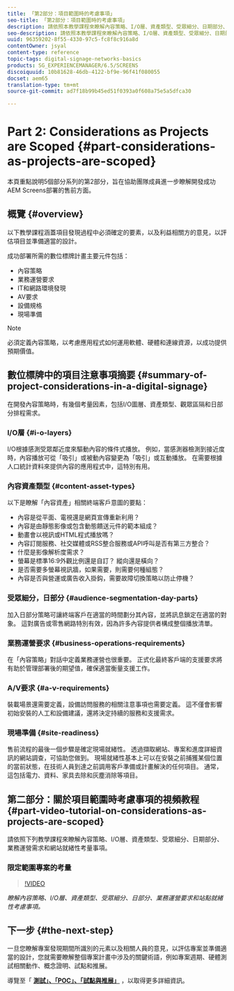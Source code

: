 ```yaml
---
title: 「第2部分：項目範圍時的考慮事項」
seo-title: 「第2部分：項目範圍時的考慮事項」
description: 請依照本教學課程來瞭解內容策略、I/O層、資產類型、受眾細分、日期部分、業務運營要求以及網站就緒性注意事項。
seo-description: 請依照本教學課程來瞭解內容策略、I/O層、資產類型、受眾細分、日期部分、業務運營要求以及網站就緒性注意事項。
uuid: 96359202-8f55-4330-97c5-fc8f8c916a8d
contentOwner: jsyal
content-type: reference
topic-tags: digital-signage-networks-basics
products: SG_EXPERIENCEMANAGER/6.5/SCREENS
discoiquuid: 10b81628-46db-4122-bf9e-96f41f080055
docset: aem65
translation-type: tm+mt
source-git-commit: ad7f18b99b45ed51f0393a0f608a75e5a5dfca30

---
```



# Part 2: Considerations as Projects are Scoped {#part-considerations-as-projects-are-scoped}

本頁重點說明5個部分系列的第2部分，旨在協助團隊成員進一步瞭解開發成功AEM Screens部署的售前方面。

## 概覽 {#overview}

以下教學課程涵蓋項目發現過程中必須確定的要素，以及利益相關方的意見，以評估項目並準備適當的設計。

成功部署所需的數位標牌計畫主要元件包括：

* 內容策略
* 業務運營要求
* IT和網路環境發現
* AV要求
* 設備規格
* 現場準備

>[!NOTE]
>
>必須定義內容策略，以考慮應用程式如何運用軟體、硬體和連線資源，以成功提供預期價值。

## 數位標牌中的項目注意事項摘要 {#summary-of-project-considerations-in-a-digital-signage}

在開發內容策略時，有幾個考量因素，包括I/O圖層、資產類型、觀眾區隔和日部分排程需求。

### I/O層 {#i-o-layers}

I/O根據感測受眾鄰近度來驅動內容的條件式播放。 例如，當感測器檢測到接近度時，內容播放可從「吸引」或被動內容變更為「吸引」或互動播放。 在需要根據人口統計資料來提供內容的應用程式中，這特別有用。

### 內容資產類型 {#content-asset-types}

以下是瞭解「內容資產」相關終端客戶意圖的要點：

* 內容是從平面、電視還是網頁宣傳重新利用？
* 內容是由靜態影像或包含動態饋送元件的範本組成？
* 動畫會以視訊或HTML程式播放嗎？
* 內容訂閱服務、社交媒體或RSS整合服務或API呼叫是否有第三方整合？
* 什麼是影像解析度需求？
* 螢幕是標準16:9外觀比例還是自訂？ 縱向還是橫向？
* 是否需要多螢幕視訊牆，如果需要，則需要何種組態？
* 內容是否與營運或廣告收入掛鈎，需要故障切換策略以防止停機？

### 受眾細分，日部分 {#audience-segmentation-day-parts}

加入日部分策略可讓終端客戶在適當的時間劃分其內容，並將訊息鎖定在適當的對象。 這對廣告或零售網路特別有效，因為許多內容提供者構成整個播放清單。

### 業務運營要求 {#business-operations-requirements}

在「內容策略」對話中定義業務運營也很重要。 正式化最終客戶端的支援要求將有助於管理部署後的期望值，確保適當衡量支援工作。

### A/V要求 {#a-v-requirements}

裝載場景還需要定義，設備訪問服務的相關注意事項也需要定義。 這不僅會影響初始安裝的人工和設備建議，還將決定持續的服務和支援需求。

### 現場準備 {#site-readiness}

售前流程的最後一個步驟是確定現場就緒性。 透過擷取網站、專案和進度詳細資訊的網站調查，可協助您做到。 現場就緒性基本上可以在安裝之前捕獲某個位置的當前狀態，在技術人員到達之前調用客戶準備或計畫解決的任何項目。 通常，這包括電力、資料、家具去除和灰塵消除等項目。

## 第二部分：關於項目範圍時考慮事項的視頻教程 {#part-video-tutorial-on-considerations-as-projects-are-scoped}

請依照下列教學課程來瞭解內容策略、I/O層、資產類型、受眾細分、日期部分、業務運營需求和網站就緒性考量事項。

### 限定範圍專案的考量

>[!VIDEO](https://video.tv.adobe.com/v/28380?captions=chi_hant)

*瞭解內容策略、I/O層、資產類型、受眾細分、日部分、業務運營要求和站點就緒性考慮事項。*

## 下一步 {#the-next-step}

一旦您瞭解專案發現期間所識別的元素以及相關人員的意見，以評估專案並準備適當的設計，您就需要瞭解整個專案計畫中涉及的關鍵術語，例如專案週期、硬體測試相關動作、概念證明、試點和推展。

導覽至「 **[測試」、「POC」、「試點與推展」](testing-pocs-pilots-rollouts.md)** ，以取得更多詳細資訊。
